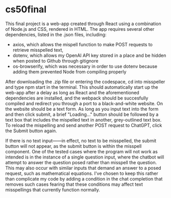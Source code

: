 # cs50final

This final project is a web-app created through React using a combination of Node.js and CSS, rendered in HTML. The app requires several other dependencies, listed in the .json files, including:
- axios, which allows the mispell function to make POST requests to retrieve misspelled text, 
- dotenv, which allows my OpenAI API key stored in a place and be hidden when posted to Github through gitignore
- os-browserify, which was necessary in order to use dotenv because adding them prevented Node from compiling properly

After downloading the .zip file or entering the codespace, cd into misspeller and type npm start in the terminal. This should automatically start up the web-app after a delay as long as React and the aforementioned dependencies are installed, and the webpack should be succesfully compiled and redirect you through a port to a black-and-white website. On the website should be a text form. As long as you input text into the form and then click submit, a brief "Loading..." button should be followed by a text box that includes the mispelled text in another, grey-outlined text box. To reload the mispelling and send another POST request to ChatGPT, click the Submit button again. 

If there is no text input——in effect, no text to be misspelled, the submit button will not appear, as the submit button is within the misspell component. One of the tested cases where the program will not work as intended is in the instance of a single question input, where the chatbot will attempt to answer the question posed rather than misspell the question. This may also occur with similar inputs that demand an answer to a posed request, such as mathematical equations. I've chosen to keep this rather than complicate my code by adding a condition in the chat completion that removes such cases fearing that these conditions may affect text misspellings that currently function normally. 
